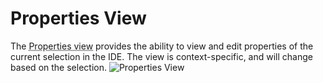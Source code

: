 # Properties View

The <abbr title="See Glossary.">Properties view</abbr> provides the ability to view and edit properties of the current selection in the IDE. The view is context-specific, and will change based on the selection.
![Properties View](img/REDHAWK_properties_view.png)
